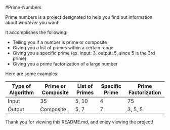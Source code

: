 #Prime-Numbers

Prime numbers is a project designated to help you find out information about *whatever* you want!

It accomplishes the following:

* Telling you if a number is prime or composite
* Giving you a list of primes within a certain range
* Giving you a specific prime (ex. input: 3, output: 5, since 5 is the 3rd prime)
* Giving you a prime factorization of a large number

Here are some examples:

Type of Algorithm|Prime or Composite|List of Primes|Specific Prime|Prime Factorization
---|---|---|---|---
Input|35|5, 10|4|75
Output|Composite|5, 7|7|3, 5, 5

Thank you for viewing this README.md, and enjoy viewing the project!